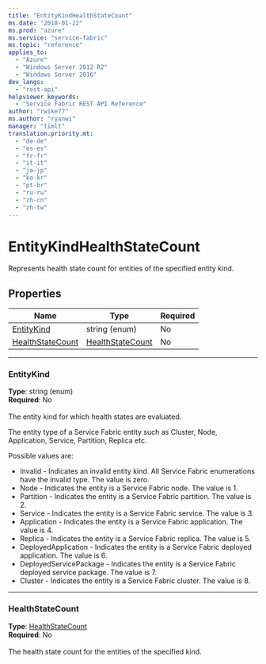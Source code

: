 ```yaml
---
title: "EntityKindHealthStateCount"
ms.date: "2018-01-22"
ms.prod: "azure"
ms.service: "service-fabric"
ms.topic: "reference"
applies_to: 
  - "Azure"
  - "Windows Server 2012 R2"
  - "Windows Server 2016"
dev_langs: 
  - "rest-api"
helpviewer_keywords: 
  - "Service Fabric REST API Reference"
author: "rwike77"
ms.author: "ryanwi"
manager: "timlt"
translation.priority.mt: 
  - "de-de"
  - "es-es"
  - "fr-fr"
  - "it-it"
  - "ja-jp"
  - "ko-kr"
  - "pt-br"
  - "ru-ru"
  - "zh-cn"
  - "zh-tw"
---
```

# EntityKindHealthStateCount

Represents health state count for entities of the specified entity kind.

## Properties
| Name | Type | Required |
| --- | --- | --- |
| [EntityKind](#entitykind) | string (enum) | No |
| [HealthStateCount](#healthstatecount) | [HealthStateCount](sfclient-model-healthstatecount.md) | No |

____
### EntityKind
__Type__: string (enum) <br/>
__Required__: No<br/>
<br/>
The entity kind for which health states are evaluated.

The entity type of a Service Fabric entity such as Cluster, Node, Application, Service, Partition, Replica etc.

Possible values are: 

  - Invalid - Indicates an invalid entity kind. All Service Fabric enumerations have the invalid type. The value is zero.
  - Node - Indicates the entity is a Service Fabric node. The value is 1.
  - Partition - Indicates the entity is a Service Fabric partition. The value is 2.
  - Service - Indicates the entity is a Service Fabric service. The value is 3.
  - Application - Indicates the entity is a Service Fabric application. The value is 4.
  - Replica - Indicates the entity is a Service Fabric replica. The value is 5.
  - DeployedApplication - Indicates the entity is a Service Fabric deployed application. The value is 6.
  - DeployedServicePackage - Indicates the entity is a Service Fabric deployed service package. The value is 7.
  - Cluster - Indicates the entity is a Service Fabric cluster. The value is 8.



____
### HealthStateCount
__Type__: [HealthStateCount](sfclient-model-healthstatecount.md) <br/>
__Required__: No<br/>
<br/>
The health state count for the entities of the specified kind.
